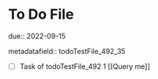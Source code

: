 # To Do File

due:: 2022-09-15

metadatafield:: todoTestFile_492_35

- [ ] Task of todoTestFile_492 1 [[Query me]]
